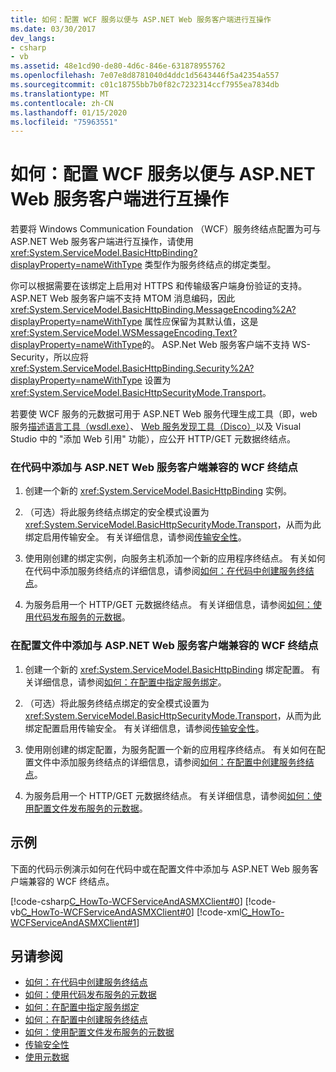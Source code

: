 ```yaml
---
title: 如何：配置 WCF 服务以便与 ASP.NET Web 服务客户端进行互操作
ms.date: 03/30/2017
dev_langs:
- csharp
- vb
ms.assetid: 48e1cd90-de80-4d6c-846e-631878955762
ms.openlocfilehash: 7e07e8d8781040d4ddc1d5643446f5a42354a557
ms.sourcegitcommit: c01c18755bb7b0f82c7232314ccf7955ea7834db
ms.translationtype: MT
ms.contentlocale: zh-CN
ms.lasthandoff: 01/15/2020
ms.locfileid: "75963551"
---
```

# <a name="how-to-configure-wcf-service-to-interoperate-with-aspnet-web-service-clients"></a>如何：配置 WCF 服务以便与 ASP.NET Web 服务客户端进行互操作
若要将 Windows Communication Foundation （WCF）服务终结点配置为可与 ASP.NET Web 服务客户端进行互操作，请使用 <xref:System.ServiceModel.BasicHttpBinding?displayProperty=nameWithType> 类型作为服务终结点的绑定类型。  
  
 你可以根据需要在该绑定上启用对 HTTPS 和传输级客户端身份验证的支持。 ASP.NET Web 服务客户端不支持 MTOM 消息编码，因此 <xref:System.ServiceModel.BasicHttpBinding.MessageEncoding%2A?displayProperty=nameWithType> 属性应保留为其默认值，这是 <xref:System.ServiceModel.WSMessageEncoding.Text?displayProperty=nameWithType>的。 ASP.Net Web 服务客户端不支持 WS-Security，所以应将 <xref:System.ServiceModel.BasicHttpBinding.Security%2A?displayProperty=nameWithType> 设置为 <xref:System.ServiceModel.BasicHttpSecurityMode.Transport>。  
  
 若要使 WCF 服务的元数据可用于 ASP.NET Web 服务代理生成工具（即，web 服务[描述语言工具（wsdl.exe）](https://docs.microsoft.com/previous-versions/dotnet/netframework-4.0/7h3ystb6(v%3dvs.100))、 [Web 服务发现工具（Disco）](https://docs.microsoft.com/previous-versions/dotnet/netframework-4.0/cy2a3ybs(v=vs.100))以及 Visual Studio 中的 "添加 Web 引用" 功能），应公开 HTTP/GET 元数据终结点。  
  
### <a name="to-add-a-wcf-endpoint-that-is-compatible-with-aspnet-web-service-clients-in-code"></a>在代码中添加与 ASP.NET Web 服务客户端兼容的 WCF 终结点  
  
1. 创建一个新的 <xref:System.ServiceModel.BasicHttpBinding> 实例。  
  
2. （可选）将此服务终结点绑定的安全模式设置为 <xref:System.ServiceModel.BasicHttpSecurityMode.Transport>，从而为此绑定启用传输安全。 有关详细信息，请参阅[传输安全性](../../../../docs/framework/wcf/feature-details/transport-security.md)。  
  
3. 使用刚创建的绑定实例，向服务主机添加一个新的应用程序终结点。 有关如何在代码中添加服务终结点的详细信息，请参阅[如何：在代码中创建服务终结点](../../../../docs/framework/wcf/feature-details/how-to-create-a-service-endpoint-in-code.md)。  
  
4. 为服务启用一个 HTTP/GET 元数据终结点。 有关详细信息，请参阅[如何：使用代码发布服务的元数据](../../../../docs/framework/wcf/feature-details/how-to-publish-metadata-for-a-service-using-code.md)。  
  
### <a name="to-add-a-wcf-endpoint-that-is-compatible-with-aspnet-web-service-clients-in-a-configuration-file"></a>在配置文件中添加与 ASP.NET Web 服务客户端兼容的 WCF 终结点  
  
1. 创建一个新的 <xref:System.ServiceModel.BasicHttpBinding> 绑定配置。 有关详细信息，请参阅[如何：在配置中指定服务绑定](../../../../docs/framework/wcf/how-to-specify-a-service-binding-in-configuration.md)。  
  
2. （可选）将此服务终结点绑定的安全模式设置为 <xref:System.ServiceModel.BasicHttpSecurityMode.Transport>，从而为此绑定配置启用传输安全。 有关详细信息，请参阅[传输安全性](../../../../docs/framework/wcf/feature-details/transport-security.md)。  
  
3. 使用刚创建的绑定配置，为服务配置一个新的应用程序终结点。 有关如何在配置文件中添加服务终结点的详细信息，请参阅[如何：在配置中创建服务终结点](../../../../docs/framework/wcf/feature-details/how-to-create-a-service-endpoint-in-configuration.md)。  
  
4. 为服务启用一个 HTTP/GET 元数据终结点。 有关详细信息，请参阅[如何：使用配置文件发布服务的元数据](../../../../docs/framework/wcf/feature-details/how-to-publish-metadata-for-a-service-using-a-configuration-file.md)。  
  
## <a name="example"></a>示例  
 下面的代码示例演示如何在代码中或在配置文件中添加与 ASP.NET Web 服务客户端兼容的 WCF 终结点。  
  
 [!code-csharp[C_HowTo-WCFServiceAndASMXClient#0](../../../../samples/snippets/csharp/VS_Snippets_CFX/c_howto-wcfserviceandasmxclient/cs/program.cs#0)] 
 [!code-vb[C_HowTo-WCFServiceAndASMXClient#0](../../../../samples/snippets/visualbasic/VS_Snippets_CFX/c_howto-wcfserviceandasmxclient/vb/program.vb#0)] 
 [!code-xml[C_HowTo-WCFServiceAndASMXClient#1](../../../../samples/snippets/csharp/VS_Snippets_CFX/c_howto-wcfserviceandasmxclient/common/app.config#1)]     
  
## <a name="see-also"></a>另请参阅

- [如何：在代码中创建服务终结点](../../../../docs/framework/wcf/feature-details/how-to-create-a-service-endpoint-in-code.md)
- [如何：使用代码发布服务的元数据](../../../../docs/framework/wcf/feature-details/how-to-publish-metadata-for-a-service-using-code.md)
- [如何：在配置中指定服务绑定](../../../../docs/framework/wcf/how-to-specify-a-service-binding-in-configuration.md)
- [如何：在配置中创建服务终结点](../../../../docs/framework/wcf/feature-details/how-to-create-a-service-endpoint-in-configuration.md)
- [如何：使用配置文件发布服务的元数据](../../../../docs/framework/wcf/feature-details/how-to-publish-metadata-for-a-service-using-a-configuration-file.md)
- [传输安全性](../../../../docs/framework/wcf/feature-details/transport-security.md)
- [使用元数据](../../../../docs/framework/wcf/feature-details/using-metadata.md)

